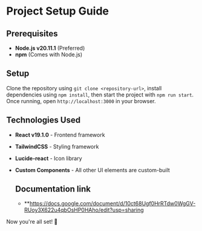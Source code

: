# Project Setup Guide

## Prerequisites

- **Node.js v20.11.1** (Preferred)
- **npm** (Comes with Node.js)

## Setup

Clone the repository using `git clone <repository-url>`, install dependencies using `npm install`, then start the project with `npm run start`. Once running, open `http://localhost:3000` in your browser.

## Technologies Used

- **React v19.1.0** - Frontend framework
- **TailwindCSS** - Styling framework
- **Lucide-react** - Icon library
- **Custom Components** - All other UI elements are custom-built

  ## Documentation link
  - **https://docs.google.com/document/d/10ct68Ugf0HrRTdw0WgGV-RUoy3X622u4qbOsHP0HAho/edit?usp=sharing

Now you're all set! 🚀
